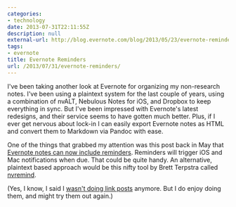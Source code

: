```yaml
---
categories:
- technology
date: 2013-07-31T22:11:55Z
description: null
external-url: http://blog.evernote.com/blog/2013/05/23/evernote-reminders-are-here-on-mac-ios-and-web-2/
tags:
- evernote
title: Evernote Reminders
url: /2013/07/31/evernote-reminders/
---
```


I've been taking another look at Evernote for organizing my non-research notes. I've been using a plaintext system for the last couple of years, using a combination of nvALT, Nebulous Notes for iOS, and Dropbox to keep everything in sync. But I've been impressed with Evernote's latest redesigns, and their service seems to have gotten much better. Plus, if I ever get nervous about lock-in I can easily export Evernote notes as HTML and convert them to Markdown via Pandoc with ease. 

One of the things that grabbed my attention was this post back in May that [Evernote notes can now include reminders](http://blog.evernote.com/blog/2013/05/23/evernote-reminders-are-here-on-mac-ios-and-web-2/). Reminders will trigger iOS and Mac notifications when due. That could be quite handy. An alternative, plaintext based approach would be this nifty tool by Brett Terpstra called [nvremind](http://brettterpstra.com/projects/nvremind/).

(Yes, I know, I said I [wasn't doing link posts](http://jasonheppler.org/2013/02/24/the-link-blog-experiment.html) anymore. But I do enjoy doing them, and might try them out again.)